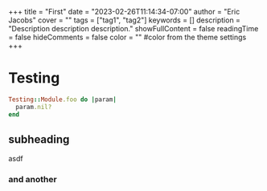 +++
title = "First"
date = "2023-02-26T11:14:34-07:00"
author = "Eric Jacobs"
cover = ""
tags = ["tag1", "tag2"]
keywords = []
description = "Description description description."
showFullContent = false
readingTime = false
hideComments = false
color = "" #color from the theme settings
+++

# Testing

```ruby
Testing::Module.foo do |param|
  param.nil?
end
```

## subheading

asdf

### and another
